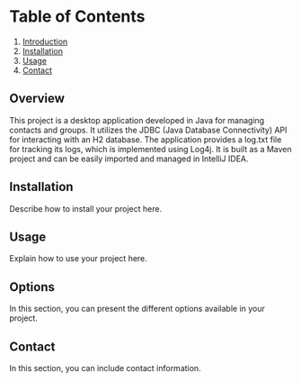 # Table of Contents

1. [Introduction](#overview)
2. [Installation](#installation)
3. [Usage](#usage)
4. [Contact](#contact)

## Overview <a name="overview"></a>
This project is a desktop application developed in Java for managing contacts and groups. It utilizes the JDBC (Java Database Connectivity) API for interacting with an H2 database. The application provides a log.txt file for tracking its logs, which is implemented using Log4j. It is built as a Maven project and can be easily imported and managed in IntelliJ IDEA.


## Installation <a name="installation"></a>

Describe how to install your project here.

## Usage <a name="usage"></a>

Explain how to use your project here.

## Options <a name="options"></a>

In this section, you can present the different options available in your project.

## Contact <a name="contact"></a>

In this section, you can include contact information.
